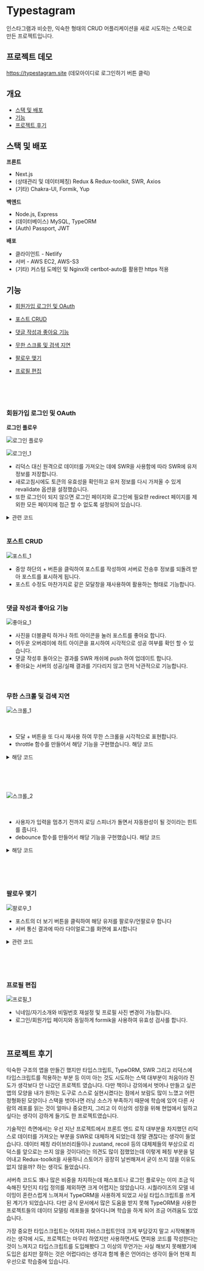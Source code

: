 # Typestagram

인스타그램과 비슷한, 익숙한 형태의 CRUD 어플리케이션을 새로 시도하는 스택으로 만든 프로젝트입니다.

## 프로젝트 데모

https://typestagram.site (데모아이디로 로그인하기 버튼 클릭)

## 개요

-   [스택 및 배포](#스택-및-배포)
-   [기능](#기능)
-   [프로젝트 후기](#프로젝트-후기)

## 스택 및 배포 <a id='스택-및-배포'></a>

**프론트**

-   Next.js
-   (상태관리 및 데이터페칭) Redux & Redux-toolkit, SWR, Axios
-   (기타) Chakra-UI, Formik, Yup

**백엔드**

-   Node.js, Express
-   (데이터베이스) MySQL, TypeORM
-   (Auth) Passport, JWT

**배포**

-   클라이언트 - Netlify
-   서버 - AWS EC2, AWS-S3
-   (기타) 커스텀 도메인 및 Nginx와 certbot-auto를 활용한 https 적용

## 기능 <a id='기능'></a>

-   [회원가입 로그인 및 OAuth](#회원가입-로그인-및-OAuth)
-   [포스트 CRUD](#포스트-CRUD)
-   [댓글 작성과 좋아요 기능](#댓글-작성과-좋아요-기능)
-   [무한 스크롤 및 검색 지연](#무한-스크롤-및-검색-지연)
-   [팔로우 맺기](#팔로우-맺기)
-   [프로필 편집](#프로필-편집)

    <br/>
    <br/>
    <br/>

### 회원가입 로그인 및 OAuth <a id='회원가입-로그인-및-OAuth'></a>

**로그인 플로우**

![로그인 플로우](https://github.com/Knorway/ImageBucket/blob/main/ImageBucket/project/typestagram/login_draw.png?raw=true)
<br />

![로그인_1](https://github.com/Knorway/ImageBucket/blob/main/ImageBucket/project/typestagram/login_1.gif?raw=true)
<br />

-   리덕스 대신 원격으로 데이터를 가져오는 데에 SWR을 사용함에 따라
    SWR에 유저 정보를 저장합니다.
-   새로고침시에도 토큰의 유효성을 확인하고 유저 정보를 다시 가져올 수 있게 revalidate 옵션을 설정했습니다.
-   또한 로그인이 되지 않으면 로그인 페이지와 로그인에 필요햔 redirect 페이지를 제외한 모든 페이지에 접근 할 수 없도록 설정되어 있습니다.

<details>
<summary>관련 코드</summary>
<div>
<br/>

[client/pages/\_app.tsx](https://github.com/Knorway/typestagram/blob/main/client/pages/_app.tsx)

[client/lib/matchPathname.tsx](https://github.com/Knorway/typestagram/blob/main/client/lib/matchPathname.ts)

</div>
</details>
<br/>

### 포스트 CRUD <a id='포스트-CRUD'></a>

![포스트_1](https://github.com/Knorway/ImageBucket/blob/main/ImageBucket/project/typestagram/post_crud_1.gif?raw=true)

-   중앙 하단의 \+ 버튼을 클릭하여 포스트를 작성하여 서버로 전송후 정보를 되돌려 받아 포스트를 표시하게 됩니다.
-   포스트 수정도 마찬가지로 같은 모달창을 재사용하여 활용하는 형태로 기능합니다.
    <br/>
    <br/>

### 댓글 작성과 좋아요 기능 <a id='댓글-작성과-좋아요-기능'></a>

![좋아요_1](https://github.com/Knorway/ImageBucket/blob/main/ImageBucket/project/typestagram/like_1.gif?raw=true)

-   사진을 더블클릭 하거나 하트 아이콘을 눌러 포스트를 좋아요 합니다.
-   어두운 오버레이에 하트 아이콘을 표시하여 시각적으로 성공 여부를 확인 할 수 있습니다.
-   댓글 작성후 돌아오는 결과를 SWR 캐쉬에 push 하여 업데이트 합니다.
-   좋아요는 서버의 성공/실패 결과를 기다리지 않고 먼저 낙관적으로 기능합니다.
    <br/>
    <br/>
    <br/>

### 무한 스크롤 및 검색 지연 <a id='무한-스크롤-및-검색-지연'></a>

![스크롤_1](https://github.com/Knorway/ImageBucket/blob/main/ImageBucket/project/typestagram/infinite_1.gif?raw=true)
<br/>
<br/>
<br/>

-   모달 \+ 버튼을 또 다시 재사용 하여 무한 스크롤을 시각적으로 표현합니다.
-   throttle 함수를 만들어서 해당 기능을 구현했습니다. 해당 코드

<details>
<summary>해당 코드</summary>
<div>

```javascript
`client/lib/throttle.tsx`;

export const throttle = (callback: CallableFunction, delay: number) => {
	let intervalId = null;

	return (...args: any) => {
		if (intervalId) return;
		intervalId = setInterval(() => {
			callback(...args);
			clearInterval(intervalId);
			intervalId = null;
		}, delay);
	};
};
```

</div>
</details>
<br />

<br/>
<br/>
<br/>

![스크롤_2](https://github.com/Knorway/ImageBucket/blob/main/ImageBucket/project/typestagram/inifinite_2.gif?raw=true)
<br/>
<br/>
<br/>

-   사용자가 입력을 멈추기 전까지 로딩 스피너가 돌면서 자동완성이 될 것이라는 힌트를 줍니다.
-   debounce 함수를 만들어서 해당 기능을 구현했습니다. 해당 코드

<details>
<summary>해당 코드</summary>
<div>

```javascript
`client/lib/debounce.tsx`;

export const debounce = (callback: CallableFunction, delay: number) => {
	let timeout = null;

	return (...args: any) => {
		if (timeout) clearTimeout(timeout);
		timeout = setTimeout(() => callback(...args), delay);
	};
};
```

</div>
</details>
<br />

<br/>
<br/>
<br/>

### 팔로우 맺기 <a id='팔로우-맺기'></a>

![팔로우_1](https://github.com/Knorway/ImageBucket/blob/main/ImageBucket/project/typestagram/follow_1.gif?raw=true)

-   포스트의 더 보기 버튼을 클릭하여 해당 유저를 팔로우/언팔로우 합니다
-   서버 통신 결과에 따라 다이얼로그를 화면에 표시합니다

<details>
<summary>관련 코드</summary>
<div>
<br/>

[server/src/entity/junction/Followship.ts](https://github.com/Knorway/typestagram/blob/main/server/src/entity/junction/Followship.ts)

[server/src/routes/user/index.ts](https://github.com/Knorway/typestagram/blob/main/server/src/routes/user/index.ts#L96)

</div>
</details>
<br/>
    <br/>
    <br/>
    <br/>

### 프로필 편집 <a id='프로필-편집'></a>

![프로필_1](https://github.com/Knorway/ImageBucket/blob/main/ImageBucket/project/typestagram/profile_1.gif?raw=true#)

-   닉네임/자기소개와 비밀번호 재설정 및 프로필 사진 변경이 가능합니다.
-   로그인/회원가입 페이지와 동일하게 formik을 사용하여 유효성 검사를 합니다.
    <br/>
    <br/>
    <br/>

## 프로젝트 후기 <a id='프로젝트-후기'></a>

익숙한 구조의 앱을 만들긴 했지만 타입스크립트, TypeORM, SWR 그리고 리덕스에 타입스크립트를 적용하는 부분 등
이미 아는 것도 시도하는 스택 대부분이 처음이라 진도가 생각보다 안 나갔던 프로젝트 였습니다.
다만 책이나 강의에서 벗어나 만들고 싶은 앱의 모양을 내가 원하는 도구로 스스로 실현시켰다는 점에서 보람도 많이 느꼈고
어떤 정형화된 모양이나 스택을 벗어나면 러닝 소스가 부족하기 때문에 학습에 있어 다른 사람의 레포를 읽는 것이 얼마나 중요한지,
그리고 이 이상의 성장을 위해 현업에서 일하고 싶다는 생각이 강하게 들기도 한 프로젝트였습니다.

기술적인 측면에서는 우선 지난 프로젝트에서 프론트 엔드 로직 대부분을 차지했던 리덕스로 데이터를 가져오는 부분을 SWR로 대체하게 되었는데
정말 괜찮다는 생각이 들었습니다. 데이터 페칭 라이브러리들이나 zustand, recoil 등의 대체체들의 부상으로 리덕스를 앞으로는 쓰지 않을 것이다라는 의견도 많이 접했었는데
이렇게 페칭 부분을 덜어내고 Redux-toolkit을 사용하니 스토어가 굉장히 날씬해져서 굳이 쓰지 않을 이유도 없지 않을까? 하는 생각도 들었습니다.

서버측 코드도 꽤나 많은 비중을 차지하는데 패스포트나 로그인 플로우는 이미 조금 익숙해진 탓인지 타입 정의를 제외하면 크게 어렵지는 않았습니다.
시퀄라이즈의 모델 네이밍이 혼란스럽게 느껴져서 TypeORM을 사용하게 되었고 사실 타입스크립트를 쓰게 된 계기가 되었습니다.
다만 공식 문서에서 많은 도움을 받지 못해 TypeORM을 사용한 프로젝트들의 데이터 모델링 레포들을 찾아다니며 학습을 하게 되어 조금 어려움도 있었습니다.

가장 중요한 타입스크립트는 어차피 자바스크립트인데 크게 부담갖지 말고 시작해볼까 라는 생각에 시도, 프로젝트는 마무리 하였지만
사용하면서도 면피용 코드를 작성한다는 것이 느껴지고 타입스크립트를 도입해봤다 그 이상의 무언가는 사실 해보지 못해봤기에 도입은 쉽지만 잘하는 것은 어렵다라는 생각과 함께 좋은 언어라는 생각이 들어 현재 최우선으로 학습중에 있습니다.

